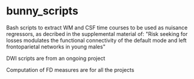 # bunny_scripts
Bash scripts to extract WM and CSF time courses to be used as nuisance regressors, as decribed in the supplemental material of: "Risk seeking for losses modulates the functional connectivity of the default mode and left frontoparietal networks in young males"

DWI scripts are from an ongoing project

Computation of FD measures are for all the projects

